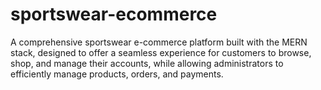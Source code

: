 # sportswear-ecommerce
A comprehensive sportswear e-commerce platform built with the MERN stack, designed to offer a seamless experience for customers to browse, shop, and manage their accounts, while allowing administrators to efficiently manage products, orders, and payments.
